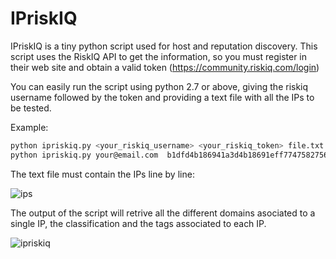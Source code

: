 # IPriskIQ
IPriskIQ is a tiny python script used for host and reputation discovery.
This script uses the RiskIQ API to get the information, so you must register in their web site and obtain a valid token (https://community.riskiq.com/login)

You can easily run the script using python 2.7 or above, giving the riskiq username followed by the token and providing a text file with all the IPs to be tested.

Example:
```sh
python ipriskiq.py <your_riskiq_username> <your_riskiq_token> file.txt
python ipriskiq.py your@email.com  b1dfd4b186941a3d4b18691eff7747582756d4b1869de120b3 ips.txt
```

The text file must contain the IPs line by line:

![ips](https://user-images.githubusercontent.com/36700364/100539880-c84dd200-3239-11eb-9152-db6b56584e94.png)


The output of the script will retrive all the different domains asociated to a single IP, the classification and the tags associated to each IP.

![ipriskiq](https://user-images.githubusercontent.com/36700364/100539798-20d09f80-3239-11eb-9177-0429cbc20fff.png)

